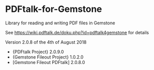 # PDFtalk-for-Gemstone
Library for reading and writing PDF files in Gemstone

See https://wiki.pdftalk.de/doku.php?id=pdftalk4gemstone for details

Version 2.0.8 of the 4th of August 2018
* {PDFtalk Project} 2.0.9.0
* {Gemstone Fileout Project} 1.0.2.0
* [Gemstone Fileout PDFtalk] 2.0.8.0
  
